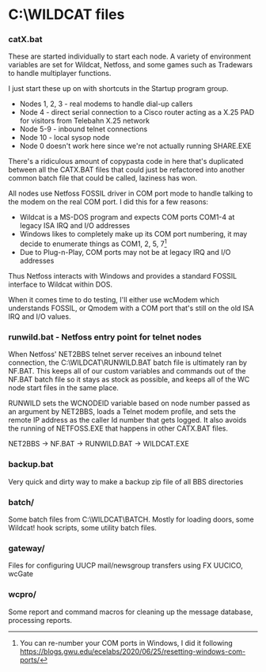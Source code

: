 # C:\WILDCAT files

### catX.bat

These are started individually to start each node. A variety of
environment variables are set for Wildcat, Netfoss, and some games such
as Tradewars to handle multiplayer functions.

I just start these up on with shortcuts in the Startup program group.

- Nodes 1, 2, 3 - real modems to handle dial-up callers
- Node 4 - direct serial connection to a Cisco router acting as a X.25 PAD
  for visitors from Telebahn X.25 network
- Node 5-9 - inbound telnet connections
- Node 10 - local sysop node
- Node 0 doesn't work here since we're not actually running SHARE.EXE

There's a ridiculous amount of copypasta code in here that's duplicated
between all the CATX.BAT files that could just be refactored into another
common batch file that could be called, laziness has won.

All nodes use Netfoss FOSSIL driver in COM port mode to handle talking to
the modem on the real COM port. I did this for a few reasons:

- Wildcat is a MS-DOS program and expects COM ports COM1-4 at legacy ISA
  IRQ and I/O addresses
- Windows likes to completely make up its COM port numbering, it may
  decide to enumerate things as COM1, 2, 5, 7[^1]
- Due to Plug-n-Play, COM ports may not be at legacy IRQ and I/O addresses

Thus Netfoss interacts with Windows and provides a standard FOSSIL interface
to Wildcat within DOS.

When it comes time to do testing, I'll either use wcModem which
understands FOSSIL, or Qmodem with a COM port that's still on the old ISA
IRQ and I/O values.

### runwild.bat - Netfoss entry point for telnet nodes

When Netfoss' NET2BBS telnet server receives an inbound telnet connection,
the C:\WILDCAT\RUNWILD.BAT batch file is ultimately ran by NF.BAT. This
keeps all of our custom variables and commands out of the NF.BAT batch
file so it stays as stock as possible, and keeps all of the WC node start
files in the same place. 

RUNWILD sets the WCNODEID variable based on node number passed as an argument
by NET2BBS, loads a Telnet modem profile, and sets the remote IP address as
the caller Id number that gets logged. It also avoids the running of NETFOSS.EXE
that happens in other CATX.BAT files.

NET2BBS -> NF.BAT -> RUNWILD.BAT -> WILDCAT.EXE

### backup.bat

Very quick and dirty way to make a backup zip file of all BBS directories


### batch/

Some batch files from C:\WILDCAT\BATCH. Mostly for loading doors,
some Wildcat! hook scripts, some utility batch files.

### gateway/

Files for configuring UUCP mail/newsgroup transfers using FX UUCICO,
wcGate

### wcpro/

Some report and command macros for cleaning up the message database,
processing reports.

[^1]: You can re-number your COM ports in Windows, I did it following https://blogs.gwu.edu/ecelabs/2020/06/25/resetting-windows-com-ports/

